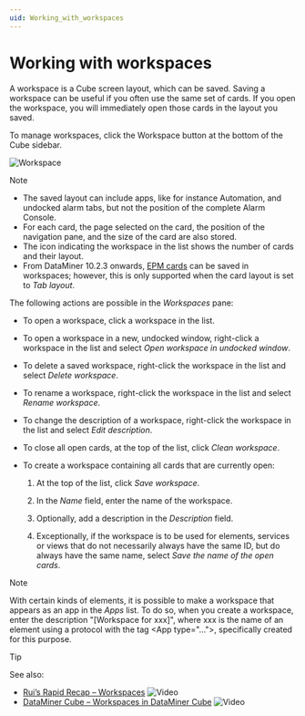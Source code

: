 ```yaml
---
uid: Working_with_workspaces
---
```


# Working with workspaces

A workspace is a Cube screen layout, which can be saved. Saving a workspace can be useful if you often use the same set of cards. If you open the workspace, you will immediately open those cards in the layout you saved.

To manage workspaces, click the Workspace button at the bottom of the Cube sidebar.

![Workspace](~/user-guide/images/Workspace.gif)

> [!NOTE]
>
> - The saved layout can include apps, like for instance Automation, and undocked alarm tabs, but not the position of the complete Alarm Console.
> - For each card, the page selected on the card, the position of the navigation pane, and the size of the card are also stored.
> - The icon indicating the workspace in the list shows the number of cards and their layout.
> - From DataMiner 10.2.3 onwards, [EPM cards](xref:EPM) can be saved in workspaces; however, this is only supported when the card layout is set to *Tab layout*.

The following actions are possible in the *Workspaces* pane:

- To open a workspace, click a workspace in the list.

- To open a workspace in a new, undocked window, right-click a workspace in the list and select *Open workspace in undocked window*.

- To delete a saved workspace, right-click the workspace in the list and select *Delete workspace*.

- To rename a workspace, right-click the workspace in the list and select *Rename workspace*.

- To change the description of a workspace, right-click the workspace in the list and select *Edit description*.

- To close all open cards, at the top of the list, click *Clean workspace*.

- To create a workspace containing all cards that are currently open:

   1. At the top of the list, click *Save workspace*.

   1. In the *Name* field, enter the name of the workspace.

   1. Optionally, add a description in the *Description* field.

   1. Exceptionally, if the workspace is to be used for elements, services or views that do not necessarily always have the same ID, but do always have the same name, select *Save the name of the open cards*.

> [!NOTE]
> With certain kinds of elements, it is possible to make a workspace that appears as an app in the *Apps* list. To do so, when you create a workspace, enter the description "\[Workspace for xxx\]", where xxx is the name of an element using a protocol with the tag \<App type="...">, specifically created for this purpose.

> [!TIP]
> See also:
>
> - [Rui’s Rapid Recap – Workspaces](https://community.dataminer.services/video/ruis-rapid-recap-workspaces/) ![Video](~/user-guide/images/video_Duo.png)
> - [DataMiner Cube – Workspaces in DataMiner Cube](https://community.dataminer.services/video/dataminer-cube-workspaces-in-dataminer-cube/) ![Video](~/user-guide/images/video_Duo.png)
